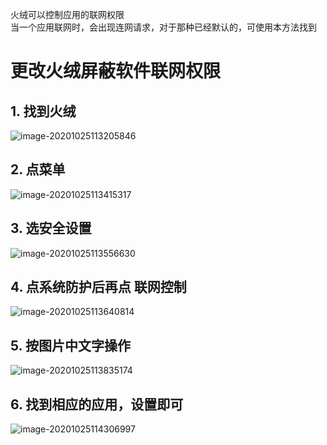 火绒可以控制应用的联网权限  
当一个应用联网时，会出现连网请求，对于那种已经默认的，可使用本方法找到
<!--more-->
# **更改火绒屏蔽软件联网权限**

## 1. 找到火绒

![image-20201025113205846](https://gitee.com/learn1999/image/raw/master//Typora/image-20201025113205846.png)

## 2. 点菜单

![image-20201025113415317](https://gitee.com/learn1999/image/raw/master//Typora/image-20201025113415317.png)

## 3. 选安全设置

![image-20201025113556630](https://gitee.com/learn1999/image/raw/master//Typora/image-20201025113556630.png)

## 4. 点系统防护后再点 联网控制

![image-20201025113640814](https://gitee.com/learn1999/image/raw/master//Typora/image-20201025113640814.png)

## 5. 按图片中文字操作

![image-20201025113835174](https://gitee.com/learn1999/image/raw/master//Typora/image-20201025113835174.png)

## 6. 找到相应的应用，设置即可

![image-20201025114306997](https://gitee.com/learn1999/image/raw/master//Typora/image-20201025114306997.png)
